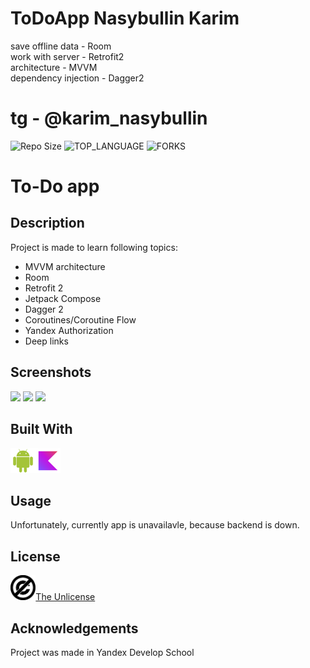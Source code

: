 # ToDoApp Nasybullin Karim <br />
save offline data - Room <br />
work with server - Retrofit2 <br />
architecture - MVVM <br />
dependency injection - Dagger2 <br />
# tg - @karim_nasybullin
![Repo Size](https://img.shields.io/github/languages/code-size/Kartofanych/android-todo-app-MVVM.svg?style=for-the-badge) ![TOP_LANGUAGE](https://img.shields.io/github/languages/top/Kartofanych/android-todo-app-MVVM.svg?style=for-the-badge) ![FORKS](https://img.shields.io/github/forks/Kartofanych/android-todo-app-MVVM.svg?style=for-the-badge&social) 
    
# To-Do app

## Description

Project is made to learn following topics:

- MVVM architecture
- Room
- Retrofit 2
- Jetpack Compose
- Dagger 2
- Coroutines/Coroutine Flow
- Yandex Authorization
- Deep links

## Screenshots
<img src="https://drive.google.com/file/d/1PAzaMoCEyLCRW8aldht5p5dN1yfQoiZU/view?usp=sharing" />
<img src="https://drive.google.com/file/d/1LFGXqaQkDs5UqbS6OFU0E7O4REGl2qOQ/view?usp=sharing" />
<img src="https://drive.google.com/file/d/1ztBG6iKKkePv8elWuqux7IK0vbThkVQ3/view?usp=sharing" />


## Built With

<a href="https://www.android.com/"><img src="https://raw.githubusercontent.com/devicons/devicon/master/icons/android/android-original.svg" height="40px" width="40px" /></a><a href="https://kotlinlang.org/"><img src="https://raw.githubusercontent.com/devicons/devicon/master/icons/kotlin/kotlin-original.svg" height="40px" width="40px" /></a>

## Usage

Unfortunately, currently app is unavailavle, because backend is down.


## License

<a href="https://choosealicense.com/licenses/unlicense/"><img src="https://raw.githubusercontent.com/johnturner4004/readme-generator/master/src/components/assets/images/unlicense.svg" height=40 />The Unlicense</a>

## Acknowledgements

Project was made in Yandex Develop School
